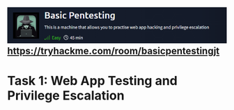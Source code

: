 ![Basic Pentesting/img/Header.png](https://github.com/h3r37ix/THM-Walkthroughs/blob/main/Basic%20Pentesting/img/Header.png)
https://tryhackme.com/room/basicpentestingjt
---
# Task 1: Web App Testing and Privilege Escalation





